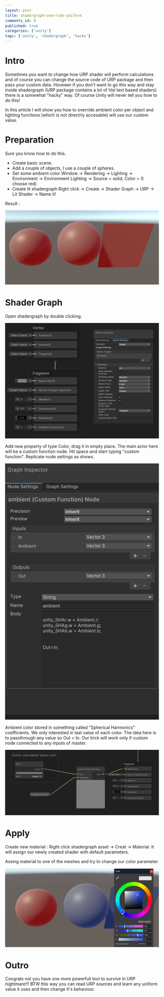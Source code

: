 ```yaml
---
layout: post
title: shadergraph-override-uniform
comments_id: 9
published: true
categories: ['unity']
tags: ['unity', 'shadergraph', 'hacks']
---
```


# Intro 

Sometimes you want to change how URP shader will perform calculations and of course you can change the source
code of URP package and then pass your custom data. Hovewer if you don't want to go this way and stay inside
shadergraph (URP package contains a lot of hlsl text based shaders) there is a somewhat "hacky" way. 
Of course Unity will never tell you how to do this!

In this article I will show you how to override ambient color per object and lighting functions (which is not directrly accesable)
will use our custom value.


# Preparation

Sure you know how to do this.
- Create basic scene. 
- Add a couple of objects, I use a couple of spheres. 
- Set some ambient color Window -> Rendering -> Lighting -> Environment -> Environment Lighting -> Source = solid, Color = (I choose red)
- Create lit shadergraph Right click -> Create -> Shader Graph -> URP -> Lit Shader -> Name it! 

Result :

![alt text](../images/2025-07-13-shadergraph-override-uniform-image.png)

# Shader Graph

Open shadergraph by double clicking.

![alt text](../images/2025-07-13-shadergraph-override-uniform-image-1.png)

Add new property of type Color, drag it in empty place. 
The main actor here will be a custom function node. Hit space and start typing "custom function". 
Replicate node settings as shows.

![alt text](../images/2025-07-13-shadergraph-override-uniform-image-2.png)

Ambient color stored in something called "Spherical Harmonics" coefficients. We only interested in last value of each color.
The idea here is to passthrough any value so Out = In. Our trick will work only if custom node connected to any inputs of master.

![alt text](../images/2025-07-13-shadergraph-override-uniform-image-3.png)

# Apply

Create new material : Right click shadergraph asset -> Creat -> Material. It will assign our newly created shader with default parameters.

Assing material to one of the meshes and try to change our color parameter.

![alt text](../images/turtle_ambient_color0.gif)


# Outro

Congrats not you have one more powerfull tool to survive in URP nightmare!!!
BTW this way you can read URP sources and learn any uniform value it uses and then change it's behaviour.